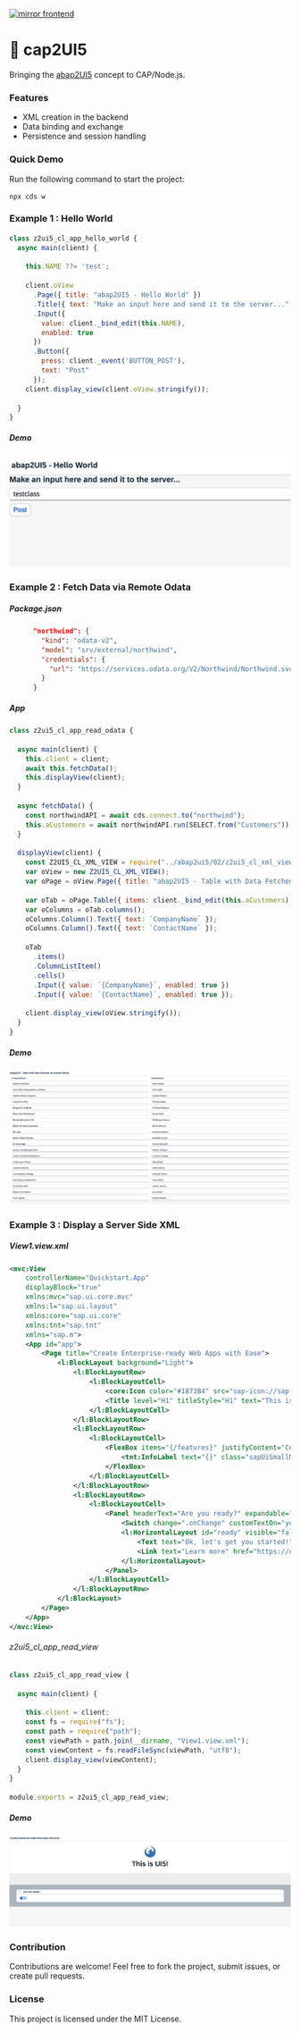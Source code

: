 [![mirror frontend](https://github.com/cap2UI5/cap2UI5/actions/workflows/mirror_frontend.yml/badge.svg)](https://github.com/cap2UI5/cap2UI5/actions/workflows/mirror_frontend.yml)

# 🚀 cap2UI5

Bringing the [abap2UI5](https://github.com/abap2UI5/abap2UI5) concept to CAP/Node.js.

### Features
* XML creation in the backend
* Data binding and exchange
* Persistence and session handling

### Quick Demo

Run the following command to start the project:
``` 
npx cds w
```

### Example 1 : Hello World
```js
class z2ui5_cl_app_hello_world {
  async main(client) {

    this.NAME ??= 'test';

    client.oView
      .Page({ title: "abap2UI5 - Hello World" })
      .Title({ text: "Make an input here and send it to the server..." })
      .Input({ 
        value: client._bind_edit(this.NAME), 
        enabled: true 
      })
      .Button({ 
        press: client._event('BUTTON_POST'), 
        text: "Post" 
      });
    client.display_view(client.oView.stringify());

  }
}
```
##### Demo
![alt text](image-2.png)

### Example 2 : Fetch Data via Remote Odata
##### Package.json
```json
      "northwind": {
        "kind": "odata-v2",
        "model": "srv/external/northwind",
        "credentials": {
          "url": "https://services.odata.org/V2/Northwind/Northwind.svc/"
        }
      }
```
##### App
```js
class z2ui5_cl_app_read_odata {

  async main(client) {
    this.client = client;
    await this.fetchData();
    this.displayView(client);
  }

  async fetchData() {
    const northwindAPI = await cds.connect.to("northwind");
    this.aCustomers = await northwindAPI.run(SELECT.from("Customers"));
  }

  displayView(client) {
    const Z2UI5_CL_XML_VIEW = require("../abap2ui5/02/z2ui5_cl_xml_view");
    var oView = new Z2UI5_CL_XML_VIEW();
    var oPage = oView.Page({ title: "abap2UI5 - Table with Data Fetched via remote OData" });

    var oTab = oPage.Table({ items: client._bind_edit(this.aCustomers) });
    var oColumns = oTab.columns();
    oColumns.Column().Text({ text: `CompanyName` });
    oColumns.Column().Text({ text: `ContactName` });

    oTab
      .items()
      .ColumnListItem()
      .cells()
      .Input({ value: `{CompanyName}`, enabled: true })
      .Input({ value: `{ContactName}`, enabled: true });

    client.display_view(oView.stringify());
  }
}
```
##### Demo
![alt text](image.png)

### Example 3 : Display a Server Side XML
##### View1.view.xml
```xml
<mvc:View
	controllerName="Quickstart.App"
	displayBlock="true"
	xmlns:mvc="sap.ui.core.mvc"
	xmlns:l="sap.ui.layout"
	xmlns:core="sap.ui.core"
	xmlns:tnt="sap.tnt"
	xmlns="sap.m">
	<App id="app">
		<Page title="Create Enterprise-ready Web Apps with Ease">
			<l:BlockLayout background="Light">
				<l:BlockLayoutRow>
					<l:BlockLayoutCell>
						<core:Icon color="#1873B4" src="sap-icon://sap-ui5" size="5rem" class="sapUiSmallMarginBottom" width="100%"/>
						<Title level="H1" titleStyle="H1" text="This is UI5!" width="100%" textAlign="Center"/>
					</l:BlockLayoutCell>
				</l:BlockLayoutRow>
				<l:BlockLayoutRow>
					<l:BlockLayoutCell>
						<FlexBox items="{/features}" justifyContent="Center" wrap="Wrap" class="sapUiSmallMarginBottom">
							<tnt:InfoLabel text="{}" class="sapUiSmallMarginTop sapUiSmallMarginEnd"/>
						</FlexBox>
					</l:BlockLayoutCell>
				</l:BlockLayoutRow>
				<l:BlockLayoutRow>
					<l:BlockLayoutCell>
						<Panel headerText="Are you ready?" expandable="true">
							<Switch change=".onChange" customTextOn="yes" customTextOff="no"/>
							<l:HorizontalLayout id="ready" visible="false" class="sapUiSmallMargin">
								<Text text="Ok, let's get you started!" class="sapUiTinyMarginEnd"/>
								<Link text="Learn more" href="https://openui5.hana.ondemand.com/"/>
							</l:HorizontalLayout>
						</Panel>
					</l:BlockLayoutCell>
				</l:BlockLayoutRow>
			</l:BlockLayout>
		</Page>
	</App>
</mvc:View>
```
###### z2ui5_cl_app_read_view
```js
class z2ui5_cl_app_read_view {

  async main(client) {

    this.client = client;
    const fs = require("fs");
    const path = require("path");
    const viewPath = path.join(__dirname, "View1.view.xml");
    const viewContent = fs.readFileSync(viewPath, "utf8");
    client.display_view(viewContent);
  }
}

module.exports = z2ui5_cl_app_read_view;

```
##### Demo
![alt text](image-1.png)

### Contribution
Contributions are welcome! Feel free to fork the project, submit issues, or create pull requests.

### License
This project is licensed under the MIT License.

